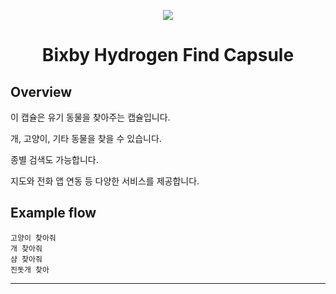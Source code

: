 <p align="Center">
  <img src="https://bixbydevelopers.com/dev/docs-assets/resources/dev-guide/bixby_logo_github-11221940070278028369.png">
  <br/>
  <h1 align="Center">Bixby Hydrogen Find Capsule</h1>
</p>

## Overview

이 캡슐은 유기 동물을 찾아주는 캡슐입니다.

개, 고양이, 기타 동물을 찾을 수 있습니다.

종별 검색도 가능합니다.

지도와 전화 앱 연동 등 다양한 서비스를 제공합니다.

## Example flow

```
고양이 찾아줘
개 찾아줘
샴 찾아줘
진돗개 찾아
```

---
